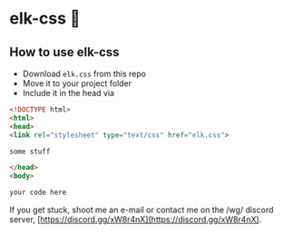 # elk-css :deer:

## How to use elk-css

- Download `elk.css` from this repo
- Move it to your project folder
- Include it in the head via

```html
<!DOCTYPE html>
<html>
<head>
<link rel="stylesheet" type="text/css" href="elk.css">

some stuff

</head>
<body>

your code here
```

If you get stuck, shoot me an e-mail or contact me on the /wg/ discord server, [https://discord.gg/xW8r4nX](https://discord.gg/xW8r4nX).
